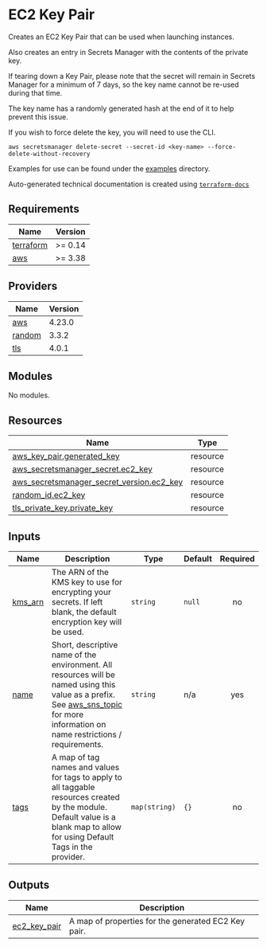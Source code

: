 # EC2 Key Pair

Creates an EC2 Key Pair that can be used when launching instances.

Also creates an entry in Secrets Manager with the contents of the private key.

If tearing down a Key Pair, please note that the secret will remain in Secrets Manager for a minimum of 7 days, so the key name cannot be re-used during that time.

The key name has a randomly generated hash at the end of it to help prevent this issue.

If you wish to force delete the key, you will need to use the CLI.

`aws secretsmanager delete-secret --secret-id <key-name> --force-delete-without-recovery`

Examples for use can be found under the [examples](https://github.com/so1omon563/terraform-aws-ec2-key-pair/tree/main/examples) directory.

<!-- BEGINNING OF PRE-COMMIT-TERRAFORM DOCS HOOK -->
Auto-generated technical documentation is created using [`terraform-docs`](https://terraform-docs.io/)

## Requirements

| Name | Version |
|------|---------|
| <a name="requirement_terraform"></a> [terraform](#requirement\_terraform) | >= 0.14 |
| <a name="requirement_aws"></a> [aws](#requirement\_aws) | >= 3.38 |

## Providers

| Name | Version |
|------|---------|
| <a name="provider_aws"></a> [aws](#provider\_aws) | 4.23.0 |
| <a name="provider_random"></a> [random](#provider\_random) | 3.3.2 |
| <a name="provider_tls"></a> [tls](#provider\_tls) | 4.0.1 |

## Modules

No modules.

## Resources

| Name | Type |
|------|------|
| [aws_key_pair.generated_key](https://registry.terraform.io/providers/hashicorp/aws/latest/docs/resources/key_pair) | resource |
| [aws_secretsmanager_secret.ec2_key](https://registry.terraform.io/providers/hashicorp/aws/latest/docs/resources/secretsmanager_secret) | resource |
| [aws_secretsmanager_secret_version.ec2_key](https://registry.terraform.io/providers/hashicorp/aws/latest/docs/resources/secretsmanager_secret_version) | resource |
| [random_id.ec2_key](https://registry.terraform.io/providers/hashicorp/random/latest/docs/resources/id) | resource |
| [tls_private_key.private_key](https://registry.terraform.io/providers/hashicorp/tls/latest/docs/resources/private_key) | resource |

## Inputs

| Name | Description | Type | Default | Required |
|------|-------------|------|---------|:--------:|
| <a name="input_kms_arn"></a> [kms\_arn](#input\_kms\_arn) | The ARN of the KMS key to use for encrypting your secrets. If left blank, the default encryption key will be used. | `string` | `null` | no |
| <a name="input_name"></a> [name](#input\_name) | Short, descriptive name of the environment. All resources will be named using this value as a prefix. See [aws\_sns\_topic](https://registry.terraform.io/providers/hashicorp/aws/latest/docs/resources/sns_topic#name) for more information on name restrictions / requirements. | `string` | n/a | yes |
| <a name="input_tags"></a> [tags](#input\_tags) | A map of tag names and values for tags to apply to all taggable resources created by the module. Default value is a blank map to allow for using Default Tags in the provider. | `map(string)` | `{}` | no |

## Outputs

| Name | Description |
|------|-------------|
| <a name="output_ec2_key_pair"></a> [ec2\_key\_pair](#output\_ec2\_key\_pair) | A map of properties for the generated EC2 Key pair. |
<!-- END OF PRE-COMMIT-TERRAFORM DOCS HOOK -->
